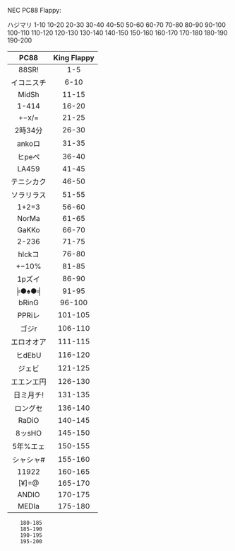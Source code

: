 
NEC PC88 Flappy:

ハジマリ		1-10
		10-20
		20-30
		30-40
		40-50
		50-60
		60-70
		70-80
		80-90
		90-100
		100-110
		110-120
		120-130
		130-140
		140-150
		150-160
		160-170
		170-180
		180-190
		190-200

| PC88  | King Flappy |
| :---: | :---: |
| 88SR!		| 1-5 |
| イコニスチ	| 6-10 |
| MidSh		| 11-15 |
| 1-414		| 16-20 |
| +−x/=		| 21-25 |
| 2時34分	| 26-30 |
| ankoロ	| 31-35 | ?
| ヒpeペ	| 36-40 |
| LA459		| 41-45 |
| テニシカク	| 46-50 |
| ソラリラス	| 51-55 |
| 1+2=3		| 56-60 |
| NorMa		| 61-65 |
| GaKKo		| 66-70 |
| 2-236		| 71-75 |
| hIckコ	| 76-80 |
| +−10%		| 81-85 |
| 1pズイ	| 86-90 | ?
| ╞●♠●╡		| 91-95 |
| bRinG		| 96-100 |
| PPRiレ	| 101-105 |
| ゴジr		| 106-110 |
| エロオオア 	| 111-115 |
| ヒdEbU	| 116-120 |
| ジェビ	| 121-125 |
| エエンエ円	| 126-130 |
| 日ミ月チ!	| 131-135 |
| ロングセ	| 136-140 |
| RaDiO		| 140-145 |
| 8ッsHO	| 145-150 |
| 5年%エェ	| 150-155 |
| シャシャ#	| 155-160 |
| 11922		| 160-165 |
| [¥]=@		| 165-170 |
| ANDIO		| 170-175 |
| MEDIa		| 175-180 |
		180-185
		185-190
		190-195
		195-200

		
